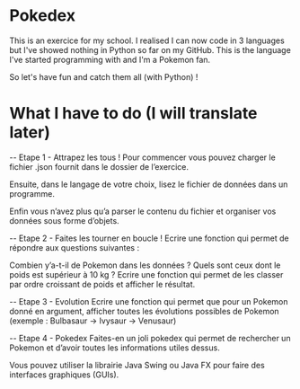 # Pokedex

This is an exercice for my school. 
I realised I can now code in 3 languages but I've showed nothing in Python so far on my GitHub. 
This is the language I've started programming with and I'm a Pokemon fan.

So let's have fun and catch them all (with Python) !

# What I have to do (I will translate later)

-- Etape 1 - Attrapez les tous !
Pour commencer vous pouvez charger le fichier .json fournit dans le dossier de l’exercice.

Ensuite, dans le langage de votre choix, lisez le fichier de données dans un programme.

Enfin vous n’avez plus qu’a parser le contenu du fichier et organiser vos données sous forme d’objets.

-- Etape 2 - Faites les tourner en boucle !
Ecrire une fonction qui permet de répondre aux questions suivantes :

Combien y’a-t-il de Pokemon dans les données ?
Quels sont ceux dont le poids est supérieur à 10 kg ?
Ecrire une fonction qui permet de les classer par ordre croissant de poids et afficher le résultat.

-- Etape 3 - Evolution
Ecrire une fonction qui permet que pour un Pokemon donné en argument, afficher toutes les évolutions possibles de Pokemon (exemple : Bulbasaur -> Ivysaur -> Venusaur)

-- Etape 4 - Pokedex
Faites-en un joli pokedex qui permet de rechercher un Pokemon et d’avoir toutes les informations utiles dessus.

Vous pouvez utiliser la librairie Java Swing ou Java FX pour faire des interfaces graphiques (GUIs).

